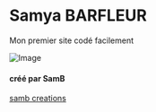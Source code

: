 # Samya BARFLEUR

Mon premier site codé facilement

![Image](AdobeStock_306299275.jpeg)

#### créé par SamB

[samb creations](https://instagram.com/sambcreations)
